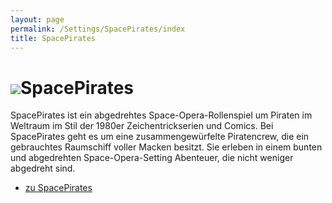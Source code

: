 ```yaml
---
layout: page
permalink: /Settings/SpacePirates/index
title: SpacePirates
---
```


<h1><img src="{{ site.baseurl }}/assets/images/icons/spacepirates.png" />SpacePirates</h1>

SpacePirates ist ein abgedrehtes Space-Opera-Rollenspiel um Piraten im Weltraum im Stil der 1980er Zeichentrickserien und Comics. Bei SpacePirates geht es um eine zusammengewürfelte Piratencrew, die ein gebrauchtes Raumschiff voller Macken besitzt. Sie erleben in einem bunten und abgedrehten Space-Opera-Setting Abenteuer, die nicht weniger abgedreht sind.

- [zu SpacePirates](https://jcgames.de/spacepirates/)
